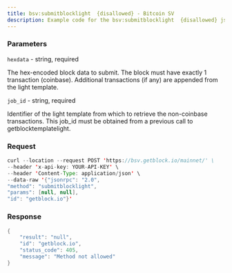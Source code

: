```yaml
---
title: bsv:submitblocklight  {disallowed} - Bitcoin SV
description: Example code for the bsv:submitblocklight  {disallowed} json-rpc method. Сomplete guide on how to use bsv:submitblocklight  {disallowed} json-rpc in GetBlock.io Web3 documentation.
---
```


### Parameters


`hexdata` - string, required

The hex-encoded block data to submit. The block must have exactly 1
transaction (coinbase). Additional transactions (if any) are appended
from the light template.

`job_id` - string, required

Identifier of the light template from which to retrieve the non-coinbase
transactions. This job_id must be obtained from a previous call to
getblocktemplatelight.

### Request

``` java
curl --location --request POST 'https://bsv.getblock.io/mainnet/' \ 
--header 'x-api-key: YOUR-API-KEY' \ 
--header 'Content-Type: application/json' \ 
--data-raw '{"jsonrpc": "2.0",
"method": "submitblocklight",
"params": [null, null],
"id": "getblock.io"}'
```

###  Response

``` java
{
    "result": "null",
    "id": "getblock.io",
    "status_code": 405,
    "message": "Method not allowed"
}
```

